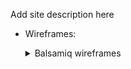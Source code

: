 Add site description here

* Wireframes:
    <details>
    <summary>Balsamiq wireframes</summary>
    
    * Home Page Wireframe
    ![Home Page](https://github.com/RozWelch/spice_girls_reloaded/blob/main/media/images/wireframes/home_page_wireframe.jpg)